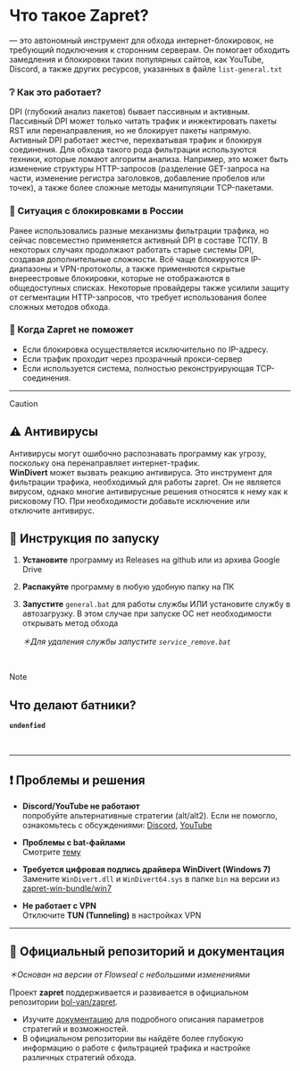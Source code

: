 # **Что такое Zapret?**
— это автономный инструмент для обхода интернет-блокировок, не требующий подключения к сторонним серверам. Он помогает обходить замедления и блокировки таких популярных сайтов, как YouTube, Discord, а также других ресурсов, указанных в файле `list-general.txt`

### ❔ Как это работает?  
DPI (глубокий анализ пакетов) бывает пассивным и активным. Пассивный DPI может только читать трафик и инжектировать пакеты RST или перенаправления, но не блокирует пакеты напрямую. Активный DPI работает жестче, перехватывая трафик и блокируя соединения. Для обхода такого рода фильтрации используются техники, которые ломают алгоритм анализа. Например, это может быть изменение структуры HTTP-запросов (разделение GET-запроса на части, изменение регистра заголовков, добавление пробелов или точек), а также более сложные методы манипуляции TCP-пакетами.

### 🚩 Ситуация с блокировками в **России**
Ранее использовались разные механизмы фильтрации трафика, но сейчас повсеместно применяется активный DPI в составе ТСПУ. В некоторых случаях продолжают работать старые системы DPI, создавая дополнительные сложности. Всё чаще блокируются IP-диапазоны и VPN-протоколы, а также применяются скрытые внереестровые блокировки, которые не отображаются в общедоступных списках. Некоторые провайдеры также усилили защиту от сегментации HTTP-запросов, что требует использования более сложных методов обхода.

### 🚫 Когда **Zapret** не поможет  
- Если блокировка осуществляется исключительно по IP-адресу.
- Если трафик проходит через прозрачный прокси-сервер
- Если используется система, полностью реконструирующая TCP-соединения.

---

> [!CAUTION]
> ## ⚠️ Антивирусы
>
> Антивирусы могут ошибочно распознавать программу как угрозу, поскольку она перенаправляет интернет-трафик.  
> **WinDivert** может вызвать реакцию антивируса. Это инструмент для фильтрации трафика, необходимый для работы zapret. Он не является вирусом, однако многие антивирусные решения относятся к нему как к рисковому ПО.
> При необходимости добавьте исключение или отключите антивирус.

## 🚀 Инструкция по запуску

1. **Установите** программу из Releases на github или из архива Google Drive
2. **Распакуйте** программу в любую удобную папку на ПК  
3. **Запустите** `general.bat` для работы службы ИЛИ установите службу в автозагрузку. В этом случае при запуске ОС нет необходимости открывать метод обхода

   *＊Для удаления службы запустите `service_remove.bat`*

<br>

> [!NOTE]
> ## Что делают батники?
> **`undenfied`**

<br>

---

## ❗ Проблемы и решения

- **Discord/YouTube не работают**  
 попробуйте альтернативные стратегии (alt/alt2). Если не помогло, ознакомьтесь с обсуждениями: [Discord](https://github.com/Flowseal/zapret-discord-youtube/discussions/252), [YouTube](https://github.com/Flowseal/zapret-discord-youtube/discussions/251)

- **Проблемы с bat-файлами**  
  Смотрите [тему](https://github.com/Flowseal/zapret-discord-youtube/issues/522)

- **Требуется цифровая подпись драйвера WinDivert (Windows 7)**  
  Замените `WinDivert.dll` и `WinDivert64.sys` в папке `bin` на версии из [zapret-win-bundle/win7](https://github.com/bol-van/zapret-win-bundle/tree/master/win7)

- **Не работает с VPN**  
  Отключите **TUN (Tunneling)** в настройках VPN
  
---

## 🔗 Официальный репозиторий и документация

*＊Основан на версии от Flowseal с небольшими изменениями*

Проект **zapret** поддерживается и развивается в официальном репозитории [bol-van/zapret](https://github.com/bol-van/zapret).  
- Изучите [документацию](https://github.com/bol-van/zapret/tree/master) для подробного описания параметров стратегий и возможностей.  
- В официальном репозитории вы найдёте более глубокую информацию о работе с фильтрацией трафика и настройке различных стратегий обхода.

